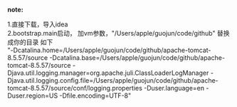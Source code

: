 **note:**

1.直接下载，导入idea<br>
2.bootstrap.main启动， 加vm参数，"/Users/apple/guojun/code/github" 替换成你的目录 如下<br>
  "-Dcatalina.home=/Users/apple/guojun/code/github/apache-tomcat-8.5.57/source
  -Dcatalina.base=/Users/apple/guojun/code/github/apache-tomcat-8.5.57/source
  -Djava.util.logging.manager=org.apache.juli.ClassLoaderLogManager
  -Djava.util.logging.config.file=/Users/apple/guojun/code/github/apache-tomcat-8.5.57/source/conf/logging.properties
  -Duser.language=en 
  -Duser.region=US 
  -Dfile.encoding=UTF-8" 
